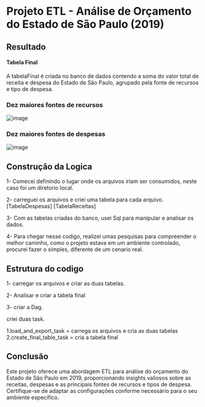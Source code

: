 # Projeto ETL - Análise de Orçamento do Estado de São Paulo (2019)

## Resultado 
#### Tabela Final
A tabelaFinal é criada no banco de dados contendo a soma do valor total de receita e despesa do Estado de São Paulo, agrupado pela fonte de recursos e tipo de despesa.

### Dez maiores fontes de recursos
![image](https://github.com/linharesbruno/teste-engenheirodados-esfera/assets/131724502/2d7237a6-82a3-4017-b798-803606712179)

### Dez maiores fontes de despesas
![image](https://github.com/linharesbruno/teste-engenheirodados-esfera/assets/131724502/3e1cb63d-5167-4f79-a99a-8b2eb15b2088)

## Construção da Logica 
1- Comecei definindo o lugar onde os arquivos iriam ser consumidos, neste caso foi um diretorio local.

2- carreguei os arquivos e criei uma tabela para cada arquivo.
   [TabelaDespesas]
   [TabelaReceitas] 
   
3- Com as tabelas criadas do banco, usei Sql para manipular e analisar os dados.

4- Para chegar nesse codigo, realizei umas pesquisas para compreender o melhor caminho, como o projeto estava em um ambiente controlado, procurei fazer o simples, diferente de um cenario real.

## Estrutura do codigo

1- carregar os arquivos e criar as duas tabelas.

2- Analisar e criar a tabela final

3- criar a Dag.

   criei duas task.

   1.load_and_export_task = carrega os arquivos e cria as duas tabelas
   2.create_final_table_task = cria a tabela final

 
## Conclusão
Este projeto oferece uma abordagem ETL para análise do orçamento do Estado de São Paulo em 2019, proporcionando insights valiosos sobre as receitas, despesas e as principais fontes de recursos e tipos de despesa. Certifique-se de adaptar as configurações conforme necessário para o seu ambiente específico.





